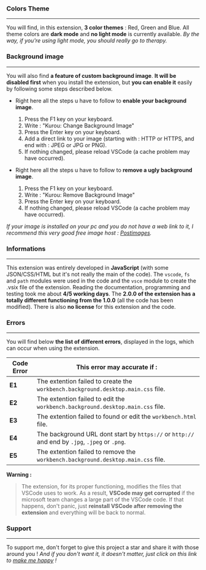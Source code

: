### Colors Theme
---
You will find, in this extension, **3 color themes** : Red, Green and Blue.
All theme colors are **dark mode** and **no light mode** is currently available.
*By the way, if you're using light mode, you should really go to therapy.*

### Background image
---
You will also find **a feature of custom background image**.
**It will be disabled first** when you install the extension, but **you can enable it** easily by following some steps described below.

- Right here all the steps u have to follow to **enable your background image**.
	1. Press the F1 key on your keyboard.
	2. Write : "Kurou: Change Background Image"
	3. Press the Enter key on your keyboard.
	4. Add a direct link to your image (starting with : HTTP or HTTPS, and end with : JPEG or JPG or PNG).
	5. If nothing changed, please reload VSCode (a cache problem may have occurred).

- Right here all the steps u have to follow to **remove a ugly background image**.
	1. Press the F1 key on your keyboard.
	2. Write : "Kurou: Remove Background Image"
	3. Press the Enter key on your keyboard.
	4. If nothing changed, please reload VSCode (a cache problem may have occurred).

*If your image is installed on your pc and you do not have a web link to it, I recommend this very good free image host : [Postimages](https://postimages.org).*


### Informations
---
This extension was entirely developed in **JavaScript** (with some JSON/CSS/HTML but it's not really the main of the code).
The `vscode`, `fs` and `path` modules were used in the code and the `vsce` module to create the .vsix file of the extension.
Reading the documentation, programming and testing took me about **4/5 working days**.
The **2.0.0 of the extension has a totally different functioning from the 1.0.0** (all the code has been modified).
There is also **no license** for this extension and the code.

### Errors
---
You will find below **the list of different errors**, displayed in the logs, which can occur when using the extension.

| Code Error | This error may accurate if : |
|-------------|------------|
| **E1** | The extention failed to create the `workbench.background.desktop.main.css` file. |
| **E2** | The extention failed to edit the `workbench.background.desktop.main.css` file. |
| **E3** | The extention failed to found or edit the `workbench.html` file. |
| **E4** | The background URL dont start by `https://` or `http://` and end by `.jpg`, `.jpeg` or `.png`. |
| **E5** | The extention failed to remove the `workbench.background.desktop.main.css` file. |

**Warning :**
> The extension, for its proper functioning, modifies the files that VSCode uses to work.
> As a result, **VSCode may get corrupted** if the microsoft team changes a large part of the VSCode code.
> If that happens, don't panic, just **reinstall VSCode after removing the extension** and everything will be back to normal.

### Support
---
To support me, don't forget to give this project a star and share it with those around you !
*And if you don't want it, it doesn't matter, just click on this link to [make me happy](https://www.youtube.com/watch?v=dQw4w9WgXcQ) !*